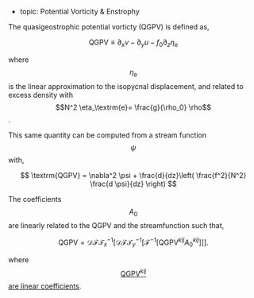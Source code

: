 - topic: Potential Vorticity & Enstrophy

The quasigeostrophic potential vorticty (QGPV) is defined as,

$$
\textrm{QGPV} \equiv \partial_x v - \partial_y u - f_0 \partial_z \eta_\textrm{e}
$$

where $$\eta_\textrm{e}$$ is the linear approximation to the isopycnal displacement, and related to excess density with $$N^2 \eta_\textrm{e}= \frac{g}{\rho_0} \rho$$.

This same quantity can be computed from a stream function $$\psi$$ with,

$$
\textrm{QGPV} = \nabla^2 \psi + \frac{d}{dz}\left( \frac{f^2}{N^2} \frac{d \psi}{dz} \right)
$$

The coefficients $$A_0$$ are linearly related to the QGPV and the streamfunction such that,

$$
\textrm{QGPV} = \mathcal{DFT}_x^{-1} \left[\mathcal{DFT}_y^{-1} \left[ \mathcal{F}^{-1} \left[ \textrm{QGPV}^{klj} A_0^{klj} \right] \right] \right].
$$

where [$$\textrm{QGPV}^{klj}$$ are linear coefficients](./a0_qgpv_factor.html).
